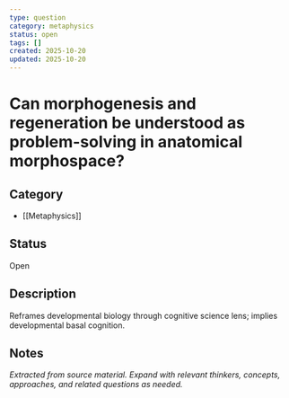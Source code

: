 ```yaml
---
type: question
category: metaphysics
status: open
tags: []
created: 2025-10-20
updated: 2025-10-20
---
```


# Can morphogenesis and regeneration be understood as problem-solving in anatomical morphospace?

## Category

- [[Metaphysics]]

## Status

Open

## Description

Reframes developmental biology through cognitive science lens; implies developmental basal cognition.

## Notes

*Extracted from source material. Expand with relevant thinkers, concepts, approaches, and related questions as needed.*
